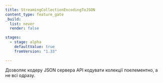 ```yaml
---
title: StreamingCollectionEncodingToJSON
content_type: feature_gate
_build:
  list: never
  render: false

stages:
  - stage: alpha
    defaultValue: true
    fromVersion: "1.33"

---
```

Дозволяє кодеру JSON сервера API кодувати колекції поелементно, а не всі одразу.
